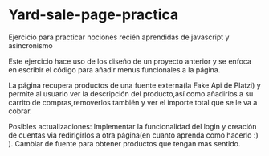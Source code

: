 # Yard-sale-page-practica
Ejercicio para practicar nociones recién aprendidas de javascript y asincronismo

Este ejercicio hace uso de los diseño de un proyecto anterior y se enfoca en escribir el código para añadir menus funcionales a la página.

La página recupera productos de una fuente externa(la Fake Api de Platzi) y permite al usuario ver la descripción del producto,así como añadirlos a su carrito de compras,removerlos también y ver el importe total que se le va a cobrar.

Posibles actualizaciones: 
Implementar la funcionalidad del login y creación de cuentas via redirigirlos a otra página(en cuanto aprenda como hacerlo :) ).
Cambiar de fuente para obtener productos que tengan mas sentido.



